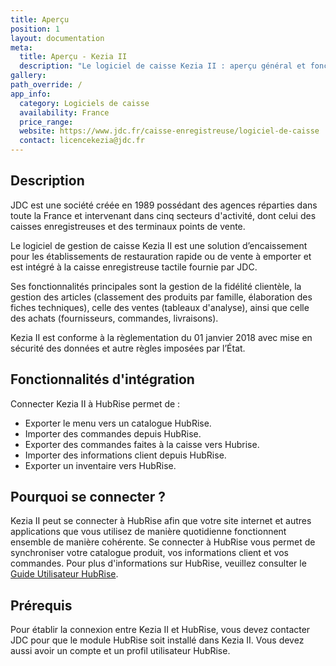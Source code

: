 ```yaml
---
title: Aperçu
position: 1
layout: documentation
meta:
  title: Aperçu - Kezia II
  description: "Le logiciel de caisse Kezia II : aperçu général et fonctionnalités de l'intégration avec HubRise."
gallery:
path_override: /
app_info:
  category: Logiciels de caisse
  availability: France
  price_range:
  website: https://www.jdc.fr/caisse-enregistreuse/logiciel-de-caisse
  contact: licencekezia@jdc.fr
---
```


## Description

JDC est une société créée en 1989 possédant des agences réparties dans toute la France et intervenant dans cinq secteurs d'activité, dont celui des caisses enregistreuses et des terminaux points de vente.

Le logiciel de gestion de caisse Kezia II est une solution d’encaissement pour les établissements de restauration rapide ou de vente à emporter et est intégré à la caisse enregistreuse tactile fournie par JDC.

Ses fonctionnalités principales sont la gestion de la fidélité clientèle, la gestion des articles (classement des produits par famille, élaboration des fiches techniques), celle des ventes (tableaux d'analyse), ainsi que celle des achats (fournisseurs, commandes, livraisons).

Kezia II est conforme à la règlementation du 01 janvier 2018 avec mise en sécurité des données et autre règles imposées par l’État.

## Fonctionnalités d'intégration

Connecter Kezia II à HubRise permet de :

- Exporter le menu vers un catalogue HubRise.
- Importer des commandes depuis HubRise.
- Exporter des commandes faites à la caisse vers Hubrise.
- Importer des informations client depuis HubRise.
- Exporter un inventaire vers HubRise.

## Pourquoi se connecter ?

Kezia II peut se connecter à HubRise afin que votre site internet et autres applications que vous utilisez de manière quotidienne fonctionnent ensemble de manière cohérente. Se connecter à HubRise vous permet de synchroniser votre catalogue produit, vos informations client et vos commandes. Pour plus d'informations sur HubRise, veuillez consulter le [Guide Utilisateur HubRise](/docs).

## Prérequis

Pour établir la connexion entre Kezia II et HubRise, vous devez contacter JDC pour que le module HubRise soit installé dans Kezia II. Vous devez aussi avoir un compte et un profil utilisateur HubRise.
